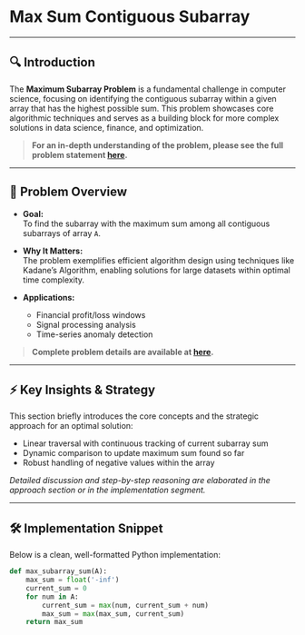 # Max Sum Contiguous Subarray

---

## 🔍 Introduction
The **Maximum Subarray Problem** is a fundamental challenge in computer science, focusing on identifying the contiguous subarray within a given array that has the highest possible sum. This problem showcases core algorithmic techniques and serves as a building block for more complex solutions in data science, finance, and optimization.

> **For an in-depth understanding of the problem, please see the full problem statement [here](max_subarray_problem.md).**

---

## 📌 Problem Overview
- **Goal:**  
  To find the subarray with the maximum sum among all contiguous subarrays of array `A`.

- **Why It Matters:**  
  The problem exemplifies efficient algorithm design using techniques like Kadane’s Algorithm, enabling solutions for large datasets within optimal time complexity.

- **Applications:**  
  - Financial profit/loss windows  
  - Signal processing analysis  
  - Time-series anomaly detection

> **Complete problem details are available at [here](max_subarray_problem.md).**

---

## ⚡ Key Insights & Strategy
This section briefly introduces the core concepts and the strategic approach for an optimal solution:
- Linear traversal with continuous tracking of current subarray sum
- Dynamic comparison to update maximum sum found so far
- Robust handling of negative values within the array

*Detailed discussion and step-by-step reasoning are elaborated in the approach section or in the implementation segment.*

---

## 🛠 Implementation Snippet
Below is a clean, well-formatted Python implementation:

```python
def max_subarray_sum(A):
    max_sum = float('-inf')
    current_sum = 0
    for num in A:
        current_sum = max(num, current_sum + num)
        max_sum = max(max_sum, current_sum)
    return max_sum
